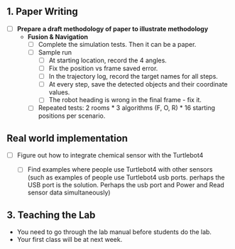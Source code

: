 ## 1. Paper Writing
* [ ] **Prepare a draft methodology of paper to illustrate methodology**
    * **Fusion & Navigation**
        * [ ] Complete the simulation tests. Then it can be a paper.
        * [ ] Sample run
            * [ ] At starting location, record the 4 angles.
            * [ ] Fix the position vs frame saved error.
            * [ ] In the trajectory log, record the target names for all steps.
            * [ ] At every step, save the detected objects and their coordinate values.
            * [ ] The robot heading is wrong in the final frame - fix it.
        * [ ] Repeated tests: 2 rooms * 3 algorithms (F, O, R) * 16 starting positions per scenario.
## Real world implementation
* [ ] Figure out how to integrate chemical sensor with the Turtlebot4  
  * [ ] Find examples where people use Turtlebot4 with other sensors (such as examples of people use Turtlebot4 usb ports. perhaps the USB port is the solution. Perhaps the usb port and Power and Read sensor data simultaneously)


## 3. Teaching the Lab
* You need to go through the lab manual before students do the lab.
* Your first class will be at next week. 
